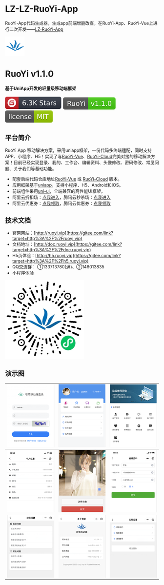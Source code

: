 # LZ-LZ-RuoYi-App

RuoYi-App代码生成器，生成app前端增删改查，在RuoYi-App、RuoYi-Vue上进行二次开发——[LZ-RuoYi-App](https://github.com/SpringSunYY/LZ-RuoYi-App)

![logo](./assets/up-43e3941654fa3054c9684bf53d1b1d356a1.png)

# RuoYi v1.1.0

#### 基于UniApp开发的轻量级移动端框架

[![img](./assets/star.svg+xml)](https://gitee.com/y_project/RuoYi-App/stargazers) [![img](./assets/RuoYi-v1.1.0-brightgreen.svg+xml)](https://gitee.com/y_project/RuoYi-App) [![img](./assets/apistatus.svg+xml)](https://gitee.com/y_project/RuoYi-App/blob/master/LICENSE)

## 平台简介

RuoYi App 移动解决方案，采用uniapp框架，一份代码多终端适配，同时支持APP、小程序、H5！实现了与[RuoYi-Vue](https://gitee.com/y_project/RuoYi-Vue)、[RuoYi-Cloud](https://gitee.com/y_project/RuoYi-Cloud)完美对接的移动解决方案！目前已经实现登录、我的、工作台、编辑资料、头像修改、密码修改、常见问题、关于我们等基础功能。

- 配套后端代码仓库地址[RuoYi-Vue](https://gitee.com/y_project/RuoYi-Vue) 或 [RuoYi-Cloud](https://gitee.com/link?target=https%3A%2F%2Fgithub.com%2Fyangzongzhuan%2FRuoYi-Cloud) 版本。
- 应用框架基于[uniapp](https://gitee.com/link?target=https%3A%2F%2Funiapp.dcloud.net.cn%2F)，支持小程序、H5、Android和IOS。
- 前端组件采用[uni-ui](https://gitee.com/link?target=https%3A%2F%2Fgithub.com%2Fdcloudio%2Funi-ui)，全端兼容的高性能UI框架。
- 阿里云折扣场：[点我进入](https://gitee.com/link?target=http%3A%2F%2Faly.ruoyi.vip)，腾讯云秒杀场：[点我进入](https://gitee.com/link?target=http%3A%2F%2Ftxy.ruoyi.vip) 
- 阿里云优惠券：[点我领取](https://gitee.com/link?target=https%3A%2F%2Fwww.aliyun.com%2Fminisite%2Fgoods%3FuserCode%3Dbrki8iof%26share_source%3Dcopy_link)，腾讯云优惠券：[点我领取](https://gitee.com/link?target=https%3A%2F%2Fcloud.tencent.com%2Fredirect.php%3Fredirect%3D1025%26cps_key%3D198c8df2ed259157187173bc7f4f32fd%26from%3Dconsole) 

## 技术文档

- 官网网站：[http://ruoyi.vip](https://gitee.com/link?target=http%3A%2F%2Fruoyi.vip)
- 文档地址：[http://doc.ruoyi.vip](https://gitee.com/link?target=http%3A%2F%2Fdoc.ruoyi.vip)
- H5页体验：[http://h5.ruoyi.vip](https://gitee.com/link?target=http%3A%2F%2Fh5.ruoyi.vip)
- QQ交流群： ①133713780(满)、②146013835
- 小程序体验

![小程序演示](./assets/up-26c76dc90b92acdbd9ac8cd5252f07c8ad9.jpg)

## 演示图

| ![img](./assets/up-3ea20e447ac621a161e395fb53ccc683d84.png) | ![img](./assets/up-a6f23cf9a371a30165e135eff6d9ae89a9d.png) | ![img](./assets/up-ff5f62016bf6624c1ff27eee57499dccd44.png) |
| ----------------------------------------------------------- | ----------------------------------------------------------- | ----------------------------------------------------------- |
| ![img](./assets/up-b9a582fdb26ec69d407fabd044d2c8494df.png) | ![img](./assets/up-96427ee08fca29d77934cfc8d1b1a637cef.png) | ![img](./assets/up-5fdadc582d24cccd7727030d397b63185a3.png) |
| ![img](./assets/up-0a36797b6bcc50c36d40c3c782665b89efc.png) | ![img](./assets/up-d77995cc00687cedd00d5ac7d68a07ea276.png) | ![img](./assets/up-fa8f5ab20becf59b4b38c1b92a9989e7109.png) |